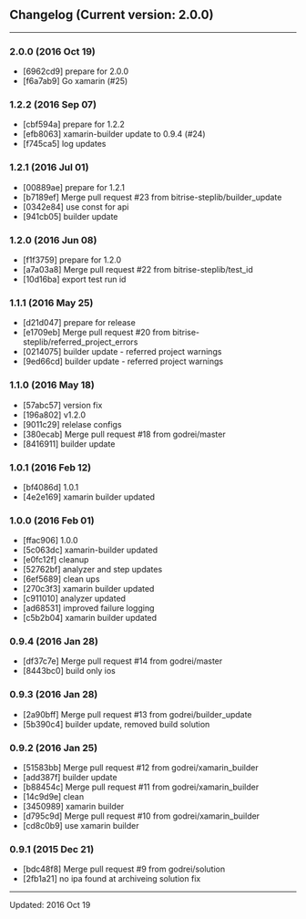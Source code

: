 ## Changelog (Current version: 2.0.0)

-----------------

### 2.0.0 (2016 Oct 19)

* [6962cd9] prepare for 2.0.0
* [f6a7ab9] Go xamarin (#25)

### 1.2.2 (2016 Sep 07)

* [cbf594a] prepare for 1.2.2
* [efb8063] xamarin-builder update to 0.9.4 (#24)
* [f745ca5] log updates

### 1.2.1 (2016 Jul 01)

* [00889ae] prepare for 1.2.1
* [b7189ef] Merge pull request #23 from bitrise-steplib/builder_update
* [0342e84] use const for api
* [941cb05] builder update

### 1.2.0 (2016 Jun 08)

* [f1f3759] prepare for 1.2.0
* [a7a03a8] Merge pull request #22 from bitrise-steplib/test_id
* [10d16ba] export test run id

### 1.1.1 (2016 May 25)

* [d21d047] prepare for release
* [e1709eb] Merge pull request #20 from bitrise-steplib/referred_project_errors
* [0214075] builder update - referred project warnings
* [9ed66cd] builder update - referred project warnings

### 1.1.0 (2016 May 18)

* [57abc57] version fix
* [196a802] v1.2.0
* [9011c29] relelase configs
* [380ecab] Merge pull request #18 from godrei/master
* [8416911] builder update

### 1.0.1 (2016 Feb 12)

* [bf4086d] 1.0.1
* [4e2e169] xamarin builder updated

### 1.0.0 (2016 Feb 01)

* [ffac906] 1.0.0
* [5c063dc] xamarin-builder updated
* [e0fc12f] cleanup
* [52762bf] analyzer and step updates
* [6ef5689] clean ups
* [270c3f3] xamarin builder updated
* [c911010] analyzer updated
* [ad68531] improved failure logging
* [c5b2b04] xamarin builder updated

### 0.9.4 (2016 Jan 28)

* [df37c7e] Merge pull request #14 from godrei/master
* [8443bc0] build only ios

### 0.9.3 (2016 Jan 28)

* [2a90bff] Merge pull request #13 from godrei/builder_update
* [5b390c4] builder update, removed build solution

### 0.9.2 (2016 Jan 25)

* [51583bb] Merge pull request #12 from godrei/xamarin_builder
* [add387f] builder update
* [b88454c] Merge pull request #11 from godrei/xamarin_builder
* [14c9d9e] clean
* [3450989] xamarin builder
* [d795c9d] Merge pull request #10 from godrei/xamarin_builder
* [cd8c0b9] use xamarin builder

### 0.9.1 (2015 Dec 21)

* [bdc48f8] Merge pull request #9 from godrei/solution
* [2fb1a21] no ipa found at archiveing solution fix

-----------------

Updated: 2016 Oct 19